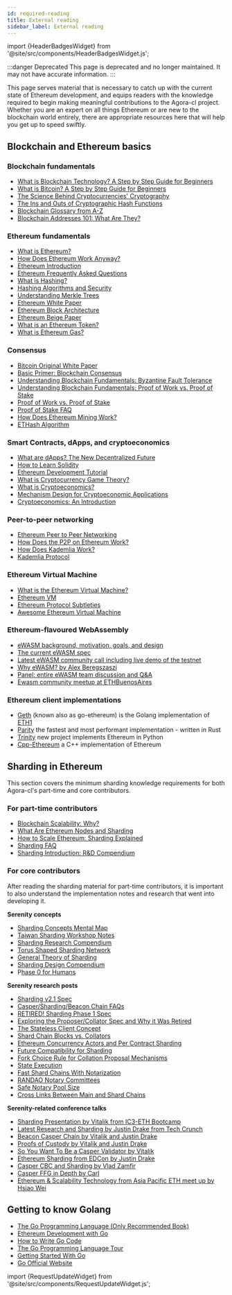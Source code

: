 ```yaml
---
id: required-reading
title: External reading
sidebar_label: External reading
---
```


import {HeaderBadgesWidget} from '@site/src/components/HeaderBadgesWidget.js';

<HeaderBadgesWidget />

:::danger Deprecated
This page is deprecated and no longer maintained. It may not have accurate information.
:::

This page serves material that is necessary to catch up with the current state of Ethereum development, and equips readers with the knowledge required to begin making meaningful contributions to the Agora-cl project. Whether you are an expert on all things Ethereum or are new to the blockchain world entirely, there are appropriate resources here that will help you get up to speed swiftly.

## Blockchain and Ethereum basics

### **Blockchain fundamentals**

* [What is Blockchain Technology? A Step by Step Guide for Beginners](https://blockgeeks.com/guides/what-is-blockchain-technology/)
* [What is Bitcoin? A Step by Step Guide for Beginners](https://blockgeeks.com/guides/what-is-bitcoin/)
* [The Science Behind Cryptocurrencies' Cryptography](https://blockgeeks.com/guides/cryptocurrencies-cryptography/)
* [The Ins and Outs of Cryptographic Hash Functions](https://blockgeeks.com/guides/cryptographic-hash-functions/)
* [Blockchain Glossary from A-Z](https://blockgeeks.com/guides/blockchain-glossary-from-a-z/)
* [Blockchain Addresses 101: What Are They?](https://blockgeeks.com/guides/blockchain-address-101/)

### **Ethereum fundamentals**

* [What is Ethereum?](http://ethdocs.org/en/latest/introduction/what-is-ethereum.html)
* [How Does Ethereum Work Anyway?](https://medium.com/@preethikasireddy/how-does-ethereum-work-anyway-22d1df506369)
* [Ethereum Introduction](https://github.com/ethereum/wiki/wiki/Ethereum-introduction)
* [Ethereum Frequently Asked Questions](https://github.com/ethereum/wiki/wiki/FAQs)
* [What is Hashing?](https://blockgeeks.com/guides/what-is-hashing/)
* [Hashing Algorithms and Security](https://www.youtube.com/watch?v=b4b8ktEV4Bg)
* [Understanding Merkle Trees](https://www.codeproject.com/Articles/1176140/Understanding-Merkle-Trees-Why-use-them-who-uses-t)
* [Ethereum White Paper](https://github.com/ethereum/wiki/wiki/White-Paper)
* [Ethereum Block Architecture](https://ethereum.stackexchange.com/questions/268/ethereum-block-architecture/6413#6413)
* [Ethereum Beige Paper](https://github.com/chronaeon/beigepaper/blob/master/beigepaper.pdf)
* [What is an Ethereum Token?](https://blockgeeks.com/guides/ethereum-token/)
* [What is Ethereum Gas?](https://blockgeeks.com/guides/ethereum-gas-step-by-step-guide/)

### **Consensus**

* [Bitcoin Original White Paper](https://bitcoin.org/bitcoin.pdf)
* [Basic Primer: Blockchain Consensus](https://blockgeeks.com/guides/blockchain-consensus/)
* [Understanding Blockchain Fundamentals: Byzantine Fault Tolerance](https://medium.com/loom-network/understanding-blockchain-fundamentals-part-1-byzantine-fault-tolerance-245f46fe8419)
* [Understanding Blockchain Fundamentals: Proof of Work vs. Proof of Stake](https://medium.com/loom-network/understanding-blockchain-fundamentals-part-2-proof-of-work-proof-of-stake-b6ae907c7edb)
* [Proof of Work vs. Proof of Stake](https://blockgeeks.com/guides/proof-of-work-vs-proof-of-stake/)
* [Proof of Stake FAQ](https://github.com/ethereum/wiki/wiki/Proof-of-Stake-FAQ)
* [How Does Ethereum Mining Work?](https://www.coindesk.com/information/ethereum-mining-works/)
* [ETHash Algorithm](https://github.com/ethereum/wiki/wiki/Ethash)

### **Smart Contracts, dApps, and cryptoeconomics**

* [What are dApps? The New Decentralized Future](https://blockgeeks.com/guides/dapps/)
* [How to Learn Solidity](https://blockgeeks.com/guides/solidity/)
* [Ethereum Development Tutorial](https://github.com/ethereum/wiki/wiki/Ethereum-Development-Tutorial)
* [What is Cryptocurrency Game Theory?](https://blockgeeks.com/guides/cryptocurrency-game-theory/)
* [What is Cryptoeconomics?](https://blockgeeks.com/guides/what-is-cryptoeconomics/)
* [Mechanism Design for Cryptoeconomic Applications](https://medium.com/blockchannel/a-crash-course-in-mechanism-design-for-cryptoeconomic-applications-a9f06ab6a976)
* [Cryptoeconomics: An Introduction](https://cryptoeconomics.study/)

### **Peer-to-peer networking**

* [Ethereum Peer to Peer Networking](https://github.com/ethereum/go-ethereum/wiki/Peer-to-Peer)
* [How Does the P2P on Ethereum Work?](https://www.reddit.com/r/ethereum/comments/3918u0/how_does_the_p2p_network_on_ethereum_work/)
* [How Does Kademlia Work?](http://gleamly.com/article/introduction-kademlia-dht-how-it-works)
* [Kademlia Protocol](http://www.divms.uiowa.edu/~ghosh/kademlia.pdf)

### **Ethereum Virtual Machine**

* [What is the Ethereum Virtual Machine?](https://themerkle.com/what-is-the-ethereum-virtual-machine/)
* [Ethereum VM](https://medium.com/@jeff.ethereum/go-ethereums-jit-evm-27ef88277520)
* [Ethereum Protocol Subtleties](https://github.com/ethereum/wiki/wiki/Subtleties)
* [Awesome Ethereum Virtual Machine](https://github.com/ethereum/wiki/wiki/Ethereum-Virtual-Machine-%28EVM%29-Awesome-List)

### **Ethereum-flavoured WebAssembly**

* [eWASM background, motivation, goals, and design](https://github.com/ewasm/design)
* [The current eWASM spec](https://github.com/ewasm/design/blob/master/eth_interface.md)
* [Latest eWASM community call including live demo of the testnet](https://www.youtube.com/watch?v=apIHpBSdBio)
* [Why eWASM? by Alex Beregszaszi](https://www.youtube.com/watch?v=VF7f_s2P3U0)
* [Panel: entire eWASM team discussion and Q&A](https://youtu.be/ThvForkdPyc?t=119)
* [Ewasm community meetup at ETHBuenosAires](https://www.youtube.com/watch?v=qDzrbj7dtyU)

### **Ethereum client implementations**

* [Geth](https://github.com/ethereum/go-ethereum) \(known also as go-ethereum\) is the Golang implementation of [ETH1](/docs/terminology#eth1)
* [Parity](https://github.com/paritytech/parity) the fastest and most performant implementation - written in Rust
* [Trinity](https://github.com/ethereum/py-evm/tree/master/trinity) new project implements Ethereum in Python
* [Cpp-Ethereum](https://github.com/ethereum/cpp-ethereum) a C++ implementation of Ethereum

## Sharding in Ethereum

This section covers the minimum sharding knowledge requirements for both Agora-cl's part-time and core contributors.

### For part-time contributors

* [Blockchain Scalability: Why?](https://blockgeeks.com/guides/blockchain-scalability/)
* [What Are Ethereum Nodes and Sharding](https://blockgeeks.com/guides/what-are-ethereum-nodes-and-sharding/)
* [How to Scale Ethereum: Sharding Explained](https://medium.com/prysmatic-labs/how-to-scale-ethereum-sharding-explained-ba2e283b7fce)
* [Sharding FAQ](https://github.com/ethereum/wiki/wiki/Sharding-FAQ)
* [Sharding Introduction: R&D Compendium](https://github.com/ethereum/wiki/wiki/Sharding-introduction-R&D-compendium)

### For core contributors

After reading the sharding material for part-time contributors, it is important to also understand the implementation notes and research that went into developing it.

**Serenity concepts**

* [Sharding Concepts Mental Map](https://www.mindomo.com/zh/mindmap/sharding-d7cf8b6dee714d01a77388cb5d9d2a01)
* [Taiwan Sharding Workshop Notes](https://hackmd.io/s/HJ_BbgCFz#%E2%9F%A0-General-Introduction)
* [Sharding Research Compendium](http://notes.ethereum.org/s/BJc_eGVFM)
* [Torus Shaped Sharding Network](https://ethresear.ch/t/torus-shaped-sharding-network/1720/8)
* [General Theory of Sharding](https://ethresear.ch/t/a-general-theory-of-what-quadratically-sharded-validation-is/1730/10)
* [Sharding Design Compendium](https://ethresear.ch/t/sharding-designs-compendium/1888/25)
* P[hase 0 for Humans](https://notes.ethereum.org/jDcuUp3-T8CeFTv0YpAsHw?view)

**Serenity research posts**

* [Sharding v2.1 Spec](https://notes.ethereum.org/SCIg8AH5SA-O4C1G1LYZHQ)
* [Casper/Sharding/Beacon Chain FAQs](https://notes.ethereum.org/9MMuzWeFTTSg-3Tz_YeiBA?view)
* [RETIRED! Sharding Phase 1 Spec](https://ethresear.ch/t/sharding-phase-1-spec-retired/1407/92)
* [Exploring the Proposer/Collator Spec and Why it Was Retired](https://ethresear.ch/t/exploring-the-proposer-collator-split/1632/24)
* [The Stateless Client Concept](https://ethresear.ch/t/the-stateless-client-concept/172/4)
* [Shard Chain Blocks vs. Collators](https://ethresear.ch/t/shard-chain-blocks-vs-collators/429)
* [Ethereum Concurrency Actors and Per Contract Sharding](https://ethresear.ch/t/ethereum-concurrency-actors-and-per-contract-sharding/375)
* [Future Compatibility for Sharding](https://ethresear.ch/t/future-compatibility-for-sharding/386)
* [Fork Choice Rule for Collation Proposal Mechanisms](https://ethresear.ch/t/fork-choice-rule-for-collation-proposal-mechanisms/922/8)
* [State Execution](https://ethresear.ch/t/state-execution-scalability-and-cost-under-dos-attacks/1048)
* [Fast Shard Chains With Notarization](https://ethresear.ch/t/as-fast-as-possible-shard-chains-with-notarization/1806/2)
* [RANDAO Notary Committees](https://ethresear.ch/t/fork-free-randao/1835/3)
* [Safe Notary Pool Size](https://ethresear.ch/t/safe-notary-pool-size/1728/3)
* [Cross Links Between Main and Shard Chains](https://ethresear.ch/t/cross-links-between-main-chain-and-shards/1860/2)

**Serenity-related conference talks**

* [Sharding Presentation by Vitalik from IC3-ETH Bootcamp](https://vod.video.cornell.edu/media/Sharding+-+Vitalik+Buterin/1_1xezsfb4/97851101)
* [Latest Research and Sharding by Justin Drake from Tech Crunch](https://www.youtube.com/watch?v=J6xO7DH20Js)
* [Beacon Casper Chain by Vitalik and Justin Drake](https://www.youtube.com/watch?v=GAywmwGToUI)
* [Proofs of Custody by Vitalik and Justin Drake](https://www.youtube.com/watch?v=jRcS9D_gw_o)
* [So You Want To Be a Casper Validator by Vitalik](https://www.youtube.com/watch?v=rl63S6kCKbA)
* [Ethereum Sharding from EDCon by Justin Drake](https://www.youtube.com/watch?v=J4rylD6w2S4)
* [Casper CBC and Sharding by Vlad Zamfir](https://www.youtube.com/watch?v=qDa4xjQq1RE&t=1951s)
* [Casper FFG in Depth by Carl](https://www.youtube.com/watch?v=uQ3IqLDf-oo)
* [Ethereum & Scalability Technology from Asia Pacific ETH meet up by Hsiao Wei](https://www.youtube.com/watch?v=GhuWWShfqBI)

## Getting to know Golang

* [The Go Programming Language \(Only Recommended Book\)](https://www.amazon.com/Programming-Language-Addison-Wesley-Professional-Computing/dp/0134190440)
* [Ethereum Development with Go](https://goethereumbook.org)
* [How to Write Go Code](http://golang.org/doc/code.html)
* [The Go Programming Language Tour](http://tour.golang.org/)
* [Getting Started With Go](http://www.youtube.com/watch?v=2KmHtgtEZ1s)
* [Go Official Website](https://golang.org/)


import {RequestUpdateWidget} from '@site/src/components/RequestUpdateWidget.js';

<RequestUpdateWidget />
